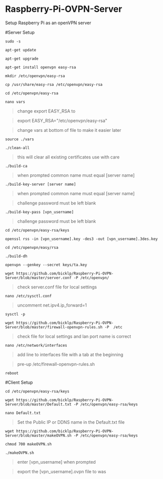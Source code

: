 # Raspberry-Pi-OVPN-Server
Setup Raspberry Pi as an openVPN server

#Server Setup

`sudo -s`

`apt-get update`

`apt-get upgrade`

`apt-get install openvpn easy-rsa`

`mkdir /etc/openvpn/easy-rsa`

`cp /usr/share/easy-rsa /etc/openvpn/easy-rsa`

`cd /etc/openvpn/easy-rsa`

`nano vars`

>change export EASY_RSA to

>export EASY_RSA="/etc/openvpn/easy-rsa"

>change vars at bottom of file to make it easier later

`source ./vars`

`./clean-all`

>this will clear all existing certificates use with care

`./build-ca`

>when prompted common name must equal [server name]

`./build-key-server [server name]`

>when prompted common name must equal [server name]

>challenge password must be left blank

`./build-key-pass [vpn_username]`

>challenge password must be left blank

`cd /etc/openvpn/easy-rsa/keys`

`openssl rss -in [vpn_username].key -des3 -out [vpn_username].3des.key`

`cd /etc/openvpn/easy/rsa`

`./build-dh`

`openvpn --genkey --secret keys/ta.key`

`wget https://github.com/bicklp/Raspberry-Pi-OVPN-Server/blob/master/server.conf -P /etc/openvpn/`

>check server.conf file for local settings

`nano /etc/sysctl.conf`

>uncomment net.ipv4.ip_forward=1

`sysctl -p`

`wget https://github.com/bicklp/Raspberry-Pi-OVPN-Server/blob/master/firewall-openvpn-rules.sh -P  /etc`

>check file for local settings and lan port name is correct

`nano /etc/network/interfaces`

>add line to interfaces file with a tab at the beginning

>pre-up /etc/firewall-openvpn-rules.sh

`reboot`

#Client Setup


`cd /etc/openvpn/easy-rsa/keys`

`wget https://github.com/bicklp/Raspberry-Pi-OVPN-Server/blob/master/Default.txt -P /etc/openvpn/easy-rsa/keys`

`nano Default.txt`

>Set the Public IP or DDNS name in the Default.txt file

`wget https://github.com/bicklp/Raspberry-Pi-OVPN-Server/blob/master/makeOVPN.sh -P /etc/openvpn/easy-rsa/keys`

`chmod 700 makeOVPN.sh`

`./makeOVPN.sh`

>enter [vpn_username] when prompted

>export the [vpn_username].ovpn file to was

